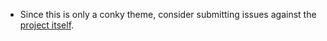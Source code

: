 * Since this is only a conky theme, consider submitting issues against the [project itself](https://github.com/brndnmtthws/conky).
